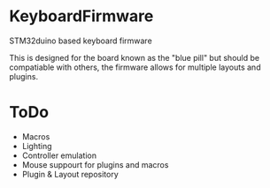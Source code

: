# KeyboardFirmware
STM32duino based keyboard firmware

This is designed for the board known as the "blue pill" but should be compatiable with others, the firmware allows for multiple layouts and plugins.

# ToDo
- Macros
- Lighting
- Controller emulation
- Mouse suppourt for plugins and macros
- Plugin & Layout repository
